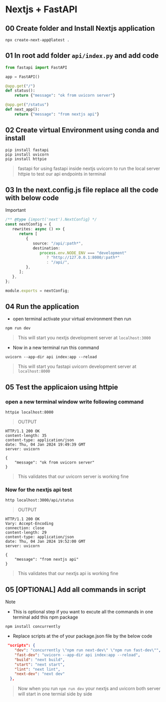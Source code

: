 # Nextjs + FastAPI

## 00 Create folder and Install Nextjs application

```shell
npx create-next-app@latest .
```

## 01 In root add folder `api/index.py` and add code

```python
from fastapi import FastAPI

app = FastAPI()

@app.get("/")
def status():
    return {"message": "ok from uvicorn server"}

@app.get("/status")
def next_app():
    return {"message": "from nextjs api"}

```

## 02 Create virtual Environment using conda and install

```shell
pip install fastapi
pip install uvicorn
pip install httpie
```

> fastapi for using fastapi inside nextjs
> uvicorn to run the local server
> httpie to test our api endpoints in terminal

## 03 In the next.config.js file replace all the code with below code

> [!IMPORTANT]

```typescript
/** @type {import('next').NextConfig} */
const nextConfig = {
   rewrites: async () => {
      return [
         {
            source: "/api/:path*",
            destination:
               process.env.NODE_ENV === "development"
                  ? "http://127.0.0.1:8000/:path*"
                  : "/api/",
         },
      ];
   },
};

module.exports = nextConfig;
```

## 04 Run the application

-  open terminal activate your virtual environment then run

```shell
npm run dev
```

> This will start you nextjs development server at `localhost:3000`

-  Now in a new terminal run this command

```shell
uvicorn --app-dir api index:app --reload
```

> This will start you fastapi uvicorn development server at `localhost:8000`

## 05 Test the applicaion using httpie

### open a new terminal window write following command

```shell
httpie localhost:8000
```

> OUTPUT

```shell
HTTP/1.1 200 OK
content-length: 35
content-type: application/json
date: Thu, 04 Jan 2024 19:49:39 GMT
server: uvicorn

{
    "message": "ok from uvicorn server"
}

```

> This validates that our uvicorn server is working fine

### Now for the nextjs api test

```shell
http localhost:3000/api/status
```

> OUTPUT

```shell
HTTP/1.1 200 OK
Vary: Accept-Encoding
connection: close
content-length: 29
content-type: application/json
date: Thu, 04 Jan 2024 19:52:00 GMT
server: uvicorn

{
    "message": "from nextjs api"
}
```

> This validates that our nextjs api is working fine

## 05 [OPTIONAL] Add all commands in script

> [!NOTE]

-  This is optional step if you want to excute all the commands in one terminal add this npm package

```shell
npm install concurrently
```

-  Replace scripts at the of your package.json file by the below code

```json
 "scripts": {
    "dev": "concurrently \"npm run next-dev\" \"npm run fast-dev\"",
    "fast-dev": "uvicorn --app-dir api index:app --reload",
    "build": "next build",
    "start": "next start",
    "lint": "next lint",
    "next-dev": "next dev"
  },
```

> Now when you run `npm run dev` your nextjs and uvicorn both server will start in one termial side by side

